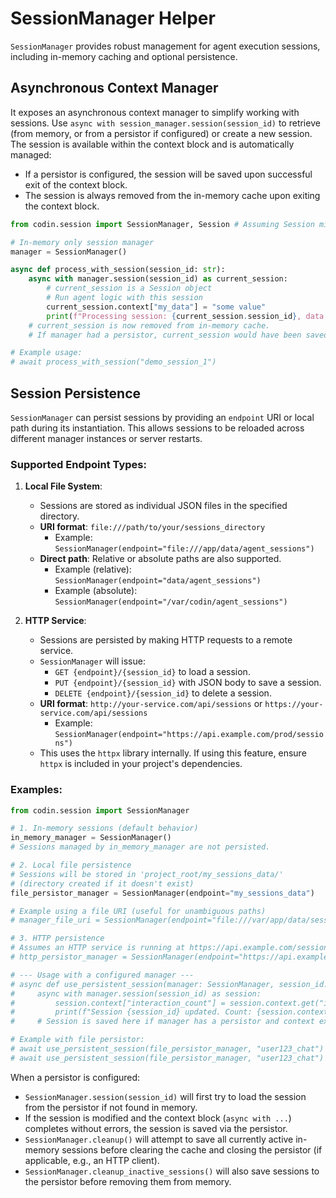 # SessionManager Helper

`SessionManager` provides robust management for agent execution sessions, including in-memory caching and optional persistence.

## Asynchronous Context Manager

It exposes an asynchronous context manager to simplify working with sessions. Use `async with session_manager.session(session_id)` to retrieve (from memory, or from a persistor if configured) or create a new session. The session is available within the context block and is automatically managed:
- If a persistor is configured, the session will be saved upon successful exit of the context block.
- The session is always removed from the in-memory cache upon exiting the context block.

```python
from codin.session import SessionManager, Session # Assuming Session might be type hinted or used

# In-memory only session manager
manager = SessionManager()

async def process_with_session(session_id: str):
    async with manager.session(session_id) as current_session:
        # current_session is a Session object
        # Run agent logic with this session
        current_session.context["my_data"] = "some value"
        print(f"Processing session: {current_session.session_id}, data: {current_session.context}")
    # current_session is now removed from in-memory cache.
    # If manager had a persistor, current_session would have been saved.

# Example usage:
# await process_with_session("demo_session_1")
```

## Session Persistence

`SessionManager` can persist sessions by providing an `endpoint` URI or local path during its instantiation. This allows sessions to be reloaded across different manager instances or server restarts.

### Supported Endpoint Types:

1.  **Local File System**:
    *   Sessions are stored as individual JSON files in the specified directory.
    *   **URI format**: `file:///path/to/your/sessions_directory`
        *   Example: `SessionManager(endpoint="file:///app/data/agent_sessions")`
    *   **Direct path**: Relative or absolute paths are also supported.
        *   Example (relative): `SessionManager(endpoint="data/agent_sessions")`
        *   Example (absolute): `SessionManager(endpoint="/var/codin/agent_sessions")`

2.  **HTTP Service**:
    *   Sessions are persisted by making HTTP requests to a remote service.
    *   `SessionManager` will issue:
        *   `GET {endpoint}/{session_id}` to load a session.
        *   `PUT {endpoint}/{session_id}` with JSON body to save a session.
        *   `DELETE {endpoint}/{session_id}` to delete a session.
    *   **URI format**: `http://your-service.com/api/sessions` or `https://your-service.com/api/sessions`
        *   Example: `SessionManager(endpoint="https://api.example.com/prod/sessions")`
    *   This uses the `httpx` library internally. If using this feature, ensure `httpx` is included in your project's dependencies.

### Examples:

```python
from codin.session import SessionManager

# 1. In-memory sessions (default behavior)
in_memory_manager = SessionManager()
# Sessions managed by in_memory_manager are not persisted.

# 2. Local file persistence
# Sessions will be stored in 'project_root/my_sessions_data/'
# (directory created if it doesn't exist)
file_persistor_manager = SessionManager(endpoint="my_sessions_data")

# Example using a file URI (useful for unambiguous paths)
# manager_file_uri = SessionManager(endpoint="file:///var/app/data/sessions")

# 3. HTTP persistence
# Assumes an HTTP service is running at https://api.example.com/sessions
# http_persistor_manager = SessionManager(endpoint="https://api.example.com/sessions")

# --- Usage with a configured manager ---
# async def use_persistent_session(manager: SessionManager, session_id: str):
#     async with manager.session(session_id) as session:
#         session.context["interaction_count"] = session.context.get("interaction_count", 0) + 1
#         print(f"Session {session_id} updated. Count: {session.context['interaction_count']}")
#     # Session is saved here if manager has a persistor and context exited cleanly.

# Example with file persistor:
# await use_persistent_session(file_persistor_manager, "user123_chat")
# await use_persistent_session(file_persistor_manager, "user123_chat") # Loads previous state
```

When a persistor is configured:
- `SessionManager.session(session_id)` will first try to load the session from the persistor if not found in memory.
- If the session is modified and the context block (`async with ...`) completes without errors, the session is saved via the persistor.
- `SessionManager.cleanup()` will attempt to save all currently active in-memory sessions before clearing the cache and closing the persistor (if applicable, e.g., an HTTP client).
- `SessionManager.cleanup_inactive_sessions()` will also save sessions to the persistor before removing them from memory.
```
